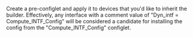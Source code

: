 Create a pre-configlet and apply it to devices that you'd like to inherit the builder.
Effectively, any interface with a comment value of "Dyn_intf = Compute_INTF_Config" will
be considered a candidate for installing the config from the "Compute_INTF_Config" configlet.
